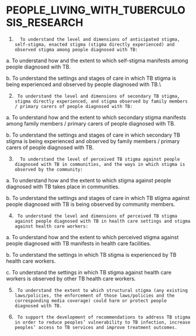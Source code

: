 # PEOPLE_LIVING_WITH_TUBERCULOSIS_RESEARCH

1.       To understand the level and dimensions of anticipated stigma, self-stigma, enacted stigma (stigma directly experienced) and observed stigma among people diagnosed with TB:

a.      To understand how and the extent to which self-stigma manifests among people diagnosed with TB.

b.      To understand the settings and stages of care in which TB stigma is being experienced and observed by people diagnosed with TB.\

2.      To understand the level and dimensions of secondary TB stigma, stigma directly experienced, and stigma observed by family members / primary carers of people diagnosed with TB:

a.      To understand how and the extent to which secondary stigma manifests among family members / primary carers of people diagnosed with TB.

b.      To understand the settings and stages of care in which secondary TB stigma is being experienced and observed by family members / primary carers of people diagnosed with TB.

3.       To understand the level of perceived TB stigma against people diagnosed with TB in communities, and the ways in which stigma is observed by the community:

a.      To understand how and the extent to which stigma against people diagnosed with TB takes place in communities.

b.      To understand the settings and stages of care in which TB stigma against people diagnosed with TB is being observed by community members.

4.      To understand the level and dimensions of perceived TB stigma against people diagnosed with TB in health care settings and stigma against health care workers:

a.      To understand how and the extent to which perceived stigma against people diagnosed with TB manifests in health care facilities.

b.      To understand the settings in which TB stigma is experienced by TB health care workers.

c.       To understand the settings in which TB stigma against health care workers is observed by other TB health care workers.

5.      To understand the extent to which structural stigma (any existing laws/policies, the enforcement of those laws/policies and the corresponding media coverage) could harm or protect people diagnosed with TB.

7.      To support the development of recommendations to address TB stigma in order to reduce peoples’ vulnerability to TB infection, increase peoples’ access to TB services and improve treatment outcomes.

